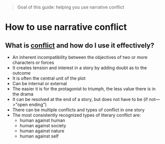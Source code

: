 >Goal of this guide: helping you use narrative conflict

# How to use narrative conflict

## What is [conflict](https://en.wikipedia.org/wiki/Conflict_(narrative)) and how do I use it effectively?
* An inherent incompatibility between the objectives of two or more characters or forces
* It creates tension and interest in a story by adding doubt as to the outcome
* It is often the central unit of the plot
* Can be internal or external
* The easier it is for the protagonist to triumph, the less value there is in the drama
* It can be resolved at the end of a story, but does not have to be (if not—>"open ending")
* There can be multiple conflicts and types of conflict in one story
* The most consistently recognized types of literary conflict are:
  * human against human
  * human against society
  * human against nature
  * human against self
